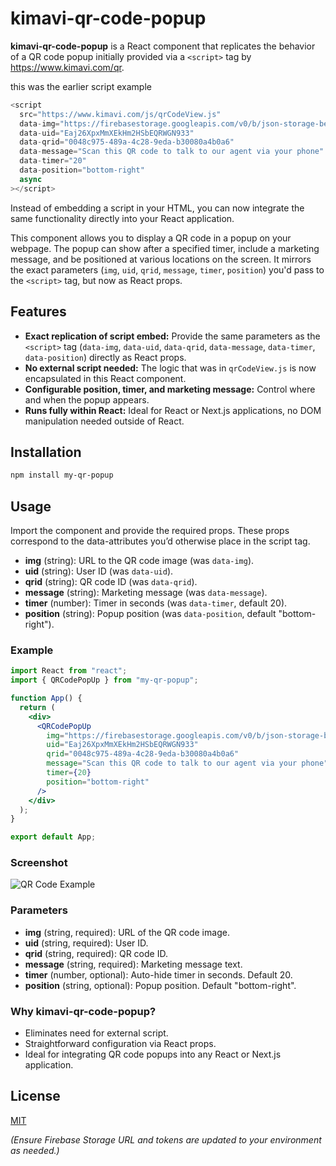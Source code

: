 # kimavi-qr-code-popup

**kimavi-qr-code-popup** is a React component that replicates the behavior of a QR code popup initially provided via a `<script>` tag by https://www.kimavi.com/qr.

this was the earlier script example

```js
<script
  src="https://www.kimavi.com/js/qrCodeView.js"
  data-img="https://firebasestorage.googleapis.com/v0/b/json-storage-bed47.appspot.com/o/public%2FEaj26XpxMmXEkHm2HSbEQRWGN933%2F0048c975-489a-4c28-9eda-b30080a4b0a6.png?alt=media&token=6f0eef3c-c097-4dcf-b9b9-011ead325e6d"
  data-uid="Eaj26XpxMmXEkHm2HSbEQRWGN933"
  data-qrid="0048c975-489a-4c28-9eda-b30080a4b0a6"
  data-message="Scan this QR code to talk to our agent via your phone"
  data-timer="20"
  data-position="bottom-right"
  async
></script>
```

Instead of embedding a script in your HTML, you can now integrate the same functionality directly into your React application.

This component allows you to display a QR code in a popup on your webpage. The popup can show after a specified timer, include a marketing message, and be positioned at various locations on the screen. It mirrors the exact parameters (`img`, `uid`, `qrid`, `message`, `timer`, `position`) you'd pass to the `<script>` tag, but now as React props.

## Features

- **Exact replication of script embed:** Provide the same parameters as the `<script>` tag (`data-img`, `data-uid`, `data-qrid`, `data-message`, `data-timer`, `data-position`) directly as React props.
- **No external script needed:** The logic that was in `qrCodeView.js` is now encapsulated in this React component.
- **Configurable position, timer, and marketing message:** Control where and when the popup appears.
- **Runs fully within React:** Ideal for React or Next.js applications, no DOM manipulation needed outside of React.

## Installation

```bash
npm install my-qr-popup
```

## Usage

Import the component and provide the required props. These props correspond to the data-attributes you’d otherwise place in the script tag.

- **img** (string): URL to the QR code image (was `data-img`).
- **uid** (string): User ID (was `data-uid`).
- **qrid** (string): QR code ID (was `data-qrid`).
- **message** (string): Marketing message (was `data-message`).
- **timer** (number): Timer in seconds (was `data-timer`, default 20).
- **position** (string): Popup position (was `data-position`, default "bottom-right").

### Example

```jsx
import React from "react";
import { QRCodePopUp } from "my-qr-popup";

function App() {
  return (
    <div>
      <QRCodePopUp
        img="https://firebasestorage.googleapis.com/v0/b/json-storage-bed47.appspot.com/o/public%2FEaj26XpxMmXEkHm2HSbEQRWGN933%2F0048c975-489a-4c28-9eda-b30080a4b0a6.png?alt=media&token=6f0eef3c-c097-4dcf-b9b9-011ead325e6d"
        uid="Eaj26XpxMmXEkHm2HSbEQRWGN933"
        qrid="0048c975-489a-4c28-9eda-b30080a4b0a6"
        message="Scan this QR code to talk to our agent via your phone"
        timer={20}
        position="bottom-right"
      />
    </div>
  );
}

export default App;
```

### Screenshot

![QR Code Example](https://firebasestorage.googleapis.com/v0/b/json-storage-bed47.appspot.com/o/public%2FEaj26XpxMmXEkHm2HSbEQRWGN933%2F0048c975-489a-4c28-9eda-b30080a4b0a6.png?alt=media)

### Parameters

- **img** (string, required): URL of the QR code image.
- **uid** (string, required): User ID.
- **qrid** (string, required): QR code ID.
- **message** (string, required): Marketing message text.
- **timer** (number, optional): Auto-hide timer in seconds. Default 20.
- **position** (string, optional): Popup position. Default "bottom-right".

### Why kimavi-qr-code-popup?

- Eliminates need for external script.
- Straightforward configuration via React props.
- Ideal for integrating QR code popups into any React or Next.js application.

## License

[MIT](LICENSE)

_(Ensure Firebase Storage URL and tokens are updated to your environment as needed.)_

```

```

